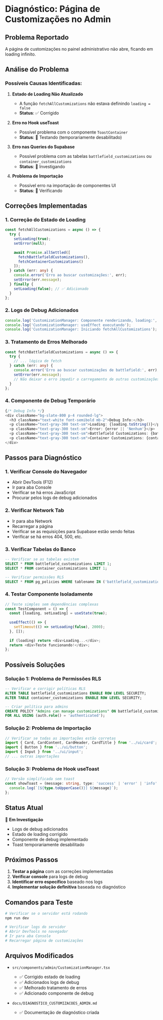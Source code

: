 # Diagnóstico: Página de Customizações no Admin

## Problema Reportado
A página de customizações no painel administrativo não abre, ficando em loading infinito.

## Análise do Problema

### Possíveis Causas Identificadas:

1. **Estado de Loading Não Atualizado**
   - A função `fetchAllCustomizations` não estava definindo `loading = false`
   - **Status**: ✅ Corrigido

2. **Erro no Hook useToast**
   - Possível problema com o componente `ToastContainer`
   - **Status**: 🔄 Testando (temporariamente desabilitado)

3. **Erro nas Queries do Supabase**
   - Possível problema com as tabelas `battlefield_customizations` ou `container_customizations`
   - **Status**: 🔄 Investigando

4. **Problema de Importação**
   - Possível erro na importação de componentes UI
   - **Status**: 🔄 Verificando

## Correções Implementadas

### 1. Correção do Estado de Loading
```typescript
const fetchAllCustomizations = async () => {
  try {
    setLoading(true);
    setError(null);
    
    await Promise.allSettled([
      fetchBattlefieldCustomizations(),
      fetchContainerCustomizations()
    ]);
  } catch (err: any) {
    console.error('Erro ao buscar customizações:', err);
    setError(err.message);
  } finally {
    setLoading(false); // ✅ Adicionado
  }
};
```

### 2. Logs de Debug Adicionados
```typescript
console.log('CustomizationManager: Componente renderizando, loading:', loading);
console.log('CustomizationManager: useEffect executando');
console.log('CustomizationManager: Iniciando fetchAllCustomizations');
```

### 3. Tratamento de Erros Melhorado
```typescript
const fetchBattlefieldCustomizations = async () => {
  try {
    // ... lógica de fetch
  } catch (err: any) {
    console.error('Erro ao buscar customizações de battlefield:', err);
    setError(err.message);
    // Não deixar o erro impedir o carregamento de outras customizações
  }
};
```

### 4. Componente de Debug Temporário
```typescript
{/* Debug Info */}
<div className="bg-slate-800 p-4 rounded-lg">
  <h3 className="text-white font-semibold mb-2">Debug Info:</h3>
  <p className="text-gray-300 text-sm">Loading: {loading.toString()}</p>
  <p className="text-gray-300 text-sm">Error: {error || 'Nenhum'}</p>
  <p className="text-gray-300 text-sm">Battlefield Customizations: {battlefieldCustomizations.length}</p>
  <p className="text-gray-300 text-sm">Container Customizations: {containerCustomizations.length}</p>
</div>
```

## Passos para Diagnóstico

### 1. Verificar Console do Navegador
- Abrir DevTools (F12)
- Ir para aba Console
- Verificar se há erros JavaScript
- Procurar pelos logs de debug adicionados

### 2. Verificar Network Tab
- Ir para aba Network
- Recarregar a página
- Verificar se as requisições para Supabase estão sendo feitas
- Verificar se há erros 404, 500, etc.

### 3. Verificar Tabelas do Banco
```sql
-- Verificar se as tabelas existem
SELECT * FROM battlefield_customizations LIMIT 1;
SELECT * FROM container_customizations LIMIT 1;

-- Verificar permissões RLS
SELECT * FROM pg_policies WHERE tablename IN ('battlefield_customizations', 'container_customizations');
```

### 4. Testar Componente Isoladamente
```typescript
// Teste simples sem dependências complexas
const TestComponent = () => {
  const [loading, setLoading] = useState(true);
  
  useEffect(() => {
    setTimeout(() => setLoading(false), 2000);
  }, []);
  
  if (loading) return <div>Loading...</div>;
  return <div>Teste funcionando!</div>;
};
```

## Possíveis Soluções

### Solução 1: Problema de Permissões RLS
```sql
-- Verificar e corrigir políticas RLS
ALTER TABLE battlefield_customizations ENABLE ROW LEVEL SECURITY;
ALTER TABLE container_customizations ENABLE ROW LEVEL SECURITY;

-- Criar política para admins
CREATE POLICY "Admins can manage customizations" ON battlefield_customizations
FOR ALL USING (auth.role() = 'authenticated');
```

### Solução 2: Problema de Importação
```typescript
// Verificar se todas as importações estão corretas
import { Card, CardContent, CardHeader, CardTitle } from '../ui/card';
import { Button } from '../ui/button';
import { Input } from '../ui/input';
// ... outras importações
```

### Solução 3: Problema de Hook useToast
```typescript
// Versão simplificada sem toast
const showToast = (message: string, type: 'success' | 'error' | 'info' = 'info') => {
  console.log(`[${type.toUpperCase()}] ${message}`);
};
```

## Status Atual

🔄 **Em Investigação**
- Logs de debug adicionados
- Estado de loading corrigido
- Componente de debug implementado
- Toast temporariamente desabilitado

## Próximos Passos

1. **Testar a página** com as correções implementadas
2. **Verificar console** para logs de debug
3. **Identificar erro específico** baseado nos logs
4. **Implementar solução definitiva** baseada no diagnóstico

## Comandos para Teste

```bash
# Verificar se o servidor está rodando
npm run dev

# Verificar logs do servidor
# Abrir DevTools no navegador
# Ir para aba Console
# Recarregar página de customizações
```

## Arquivos Modificados

- `src/components/admin/CustomizationManager.tsx`
  - ✅ Corrigido estado de loading
  - ✅ Adicionados logs de debug
  - ✅ Melhorado tratamento de erros
  - ✅ Adicionado componente de debug

- `docs/DIAGNOSTICO_CUSTOMIZACOES_ADMIN.md`
  - ✅ Documentação de diagnóstico criada 